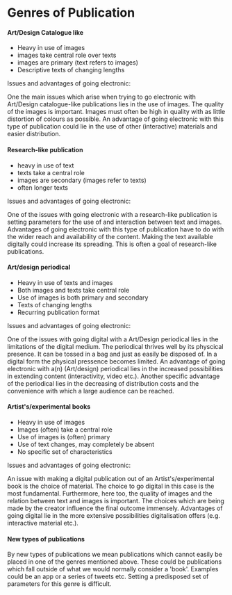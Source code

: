 Genres of Publication
======================


#### Art/Design Catalogue like
 
- Heavy in use of images
- images take central role over texts
- images are primary (text refers to images)
- Descriptive texts of changing lengths

Issues and advantages of going electronic:

One the main issues which arise when trying to go electronic with Art/Design catalogue-like publications lies in the use of images. The quality of the images is important. Images must often be high in quality with as little distortion of colours as possible. 
	An advantage of going electronic with this type of publication could lie in the use of other (interactive) materials and easier distribution. 


#### Research-like publication 

- heavy in use of text
- texts take a central role
- images are secondary (images refer to texts)
- often longer texts

Issues and advantages of going electronic:

One of the issues with going electronic with a research-like publication is setting parameters for the use of and interaction between text and images. Advantages of going electronic with this type of publication have to do with the wider reach and availability of the content. Making the text available digitally could increase its spreading. This is often a goal of research-like publications. 


#### Art/design periodical

- Heavy in use of texts and images
- Both images and texts take central role
- Use of images is both primary and secondary
- Texts of changing lengths
- Recurring publication format


Issues and advantages of going electronic:

One of the issues with going digital with a Art/Design periodical lies in the limitations of the digital medium. The periodical thrives well by its physcical presence. It can be tossed in a bag and just as easily be disposed of. In a digital form the physical pressence becomes limited. An advantage of going electronic with a(n) (Art/design) periodical lies in the increased possibilities in extending content (interactivity, video etc.). Another specific advantage of the periodical lies in the decreasing of distribution costs and the convenience with which a large audience can be reached.


#### Artist's/experimental books

- Heavy in use of images
- Images (often) take a central role 
- Use of images is (often) primary
- Use of text changes, may completely be absent
- No specific set of characteristics

Issues and advantages of going electronic:

An issue with making a digital publication out of an Artist's/experimental book is the choice of material. The choice to go digital in this case is the most fundamental. Furthermore, here too, the quality of images and the relation between text and images is important. The choices which are being made by the creator influence the final outcome immensely. Advantages of going digital lie in the more extensive possibilities digitalisation offers (e.g. interactive material etc.).

#### New types of publications

By new types of publications we mean publications which cannot easily be placed in one of the genres mentioned above. These could be publications which fall outside of what we would normally consider a 'book'. Examples could be an app or a series of tweets etc. Setting a predisposed set of parameters for this genre is difficult. 




